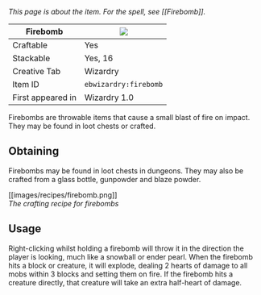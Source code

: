 _This page is about the item. For the spell, see [[Firebomb]]._

| Firebomb |![](https://github.com/Electroblob77/Wizardry/blob/1.12.2/src/main/resources/assets/ebwizardry/textures/items/firebomb.png)|
|---|---|
| Craftable | Yes |
| Stackable | Yes, 16 |
| Creative Tab | Wizardry |
| Item ID | `ebwizardry:firebomb` |
| First appeared in | Wizardry 1.0 |

Firebombs are throwable items that cause a small blast of fire on impact. They may be found in loot chests or crafted.

## Obtaining
Firebombs may be found in loot chests in dungeons. They may also be crafted from a glass bottle, gunpowder and blaze powder.

[[images/recipes/firebomb.png]]  
_The crafting recipe for firebombs_

## Usage
Right-clicking whilst holding a firebomb will throw it in the direction the player is looking, much like a snowball or ender pearl. When the firebomb hits a block or creature, it will explode, dealing 2 hearts of damage to all mobs within 3 blocks and setting them on fire. If the firebomb hits a creature directly, that creature will take an extra half-heart of damage.